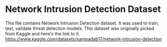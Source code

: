 # Network Intrusion Detection Dataset

This file contains Network Intrusion Detection dataset. 
It was used to train, test, validate threat detection models.
This dataset was originally picked from Kaggle and here's the link to it. 
https://www.kaggle.com/datasets/sampadab17/network-intrusion-detection 
